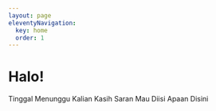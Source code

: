 ```yaml
---
layout: page
eleventyNavigation:
  key: home
  order: 1
---
```


# Halo!
Tinggal Menunggu Kalian Kasih Saran Mau Diisi Apaan Disini
